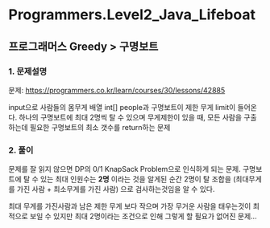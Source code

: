 # Programmers.Level2_Java_Lifeboat

## 프로그래머스 Greedy > 구명보트

### 1. 문제설명
문제: https://programmers.co.kr/learn/courses/30/lessons/42885

input으로 사람들의 몸무게 배열 int[] people과 구명보트이 제한 무게 limit이 들어온다. 하나의 구명보트에 최대 2명씩 탈 수 있으며 무게제한이 있을 때, 모든 사람을 구출하는데 필요한 구명보트의 최소 갯수를 return하는 문제

### 2. 풀이
문제를 잘 읽지 않으면 DP의 0/1 KnapSack Problem으로 인식하게 되는 문제. 구명보트에 탈 수 있는 최대 인원수는 <b>2명</b> 이라는 것을 알게된 순간 2명이 탈 조합을 (최대무게를 가진 사람 + 최소무게를 가진 사람) 으로 검사하는것임을 알 수 있다.

최대 무게를 가진사람과 남은 제한 무게 보다 작으며 가장 무거운 사람을 태우는것이 최적으로 보일 수 있지만 최대 2명이라는 조건으로 인해 그렇게 할 필요가 없어진 문제...
